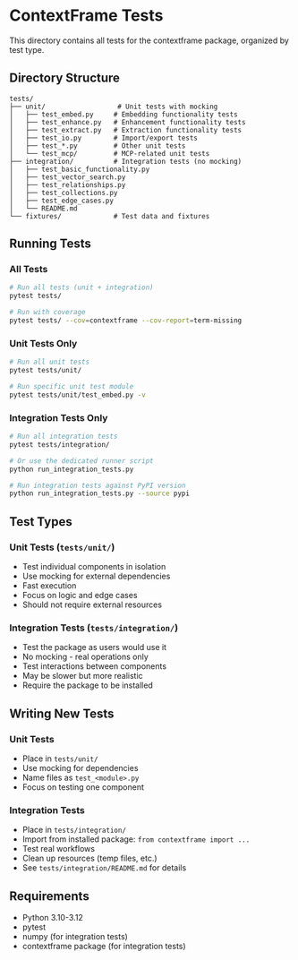 # ContextFrame Tests

This directory contains all tests for the contextframe package, organized by test type.

## Directory Structure

```
tests/
├── unit/                  # Unit tests with mocking
│   ├── test_embed.py     # Embedding functionality tests
│   ├── test_enhance.py   # Enhancement functionality tests
│   ├── test_extract.py   # Extraction functionality tests
│   ├── test_io.py        # Import/export tests
│   ├── test_*.py         # Other unit tests
│   └── test_mcp/         # MCP-related unit tests
├── integration/          # Integration tests (no mocking)
│   ├── test_basic_functionality.py
│   ├── test_vector_search.py
│   ├── test_relationships.py
│   ├── test_collections.py
│   ├── test_edge_cases.py
│   └── README.md
└── fixtures/             # Test data and fixtures

```

## Running Tests

### All Tests
```bash
# Run all tests (unit + integration)
pytest tests/

# Run with coverage
pytest tests/ --cov=contextframe --cov-report=term-missing
```

### Unit Tests Only
```bash
# Run all unit tests
pytest tests/unit/

# Run specific unit test module
pytest tests/unit/test_embed.py -v
```

### Integration Tests Only
```bash
# Run all integration tests
pytest tests/integration/

# Or use the dedicated runner script
python run_integration_tests.py

# Run integration tests against PyPI version
python run_integration_tests.py --source pypi
```

## Test Types

### Unit Tests (`tests/unit/`)
- Test individual components in isolation
- Use mocking for external dependencies
- Fast execution
- Focus on logic and edge cases
- Should not require external resources

### Integration Tests (`tests/integration/`)
- Test the package as users would use it
- No mocking - real operations only
- Test interactions between components
- May be slower but more realistic
- Require the package to be installed

## Writing New Tests

### Unit Tests
- Place in `tests/unit/`
- Use mocking for dependencies
- Name files as `test_<module>.py`
- Focus on testing one component

### Integration Tests
- Place in `tests/integration/`
- Import from installed package: `from contextframe import ...`
- Test real workflows
- Clean up resources (temp files, etc.)
- See `tests/integration/README.md` for details

## Requirements

- Python 3.10-3.12
- pytest
- numpy (for integration tests)
- contextframe package (for integration tests)
